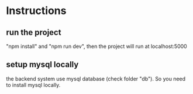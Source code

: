 # Instructions

## run the project

"npm install" and "npm run dev", then the project will run at localhost:5000

## setup mysql locally

the backend system use mysql database (check folder "db"). So you need to install
mysql locally.

